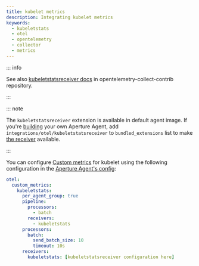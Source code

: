 ```yaml
---
title: kubelet metrics
description: Integrating kubelet metrics
keywords:
  - kubeletstats
  - otel
  - opentelemetry
  - collector
  - metrics
---
```


::: info

See also [kubeletstatsreceiver docs][receiver] in opentelemetry-collect-contrib repository.

:::

::: note

The `kubeletstatsreceiver` extension is available in default agent image. If you're [building][build] your own Aperture Agent, add `integrations/otel/kubeletstatsreceiver` to `bundled_extensions` list to make [the receiver][receiver] available.

:::

You can configure [Custom metrics][custom-metrics] for kubelet using the
following configuration in the [Aperture Agent's config][agent-config]:

```yaml
otel:
  custom_metrics:
    kubeletstats:
      per_agent_group: true
      pipeline:
        processors:
          - batch
        receivers:
          - kubeletstats
      processors:
        batch:
          send_batch_size: 10
          timeout: 10s
      receivers:
        kubeletstats: [kubeletstatsreceiver configuration here]
```

[build]: /reference/aperturectl/build/agent/agent.md
[receiver]:
  https://github.com/open-telemetry/opentelemetry-collector-contrib/tree/main/receiver/kubeletstatsreceiver
[custom-metrics]: /reference/configuration/agent.md#custom-metrics-config
[agent-config]: /reference/configuration/agent.md#agent-o-t-e-l-config
